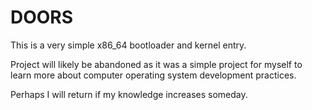 # DOORS

This is a very simple x86_64 bootloader and kernel entry.

Project will likely be abandoned as it was a simple project for myself to learn more about computer operating system development practices.

Perhaps I will return if my knowledge increases someday.
